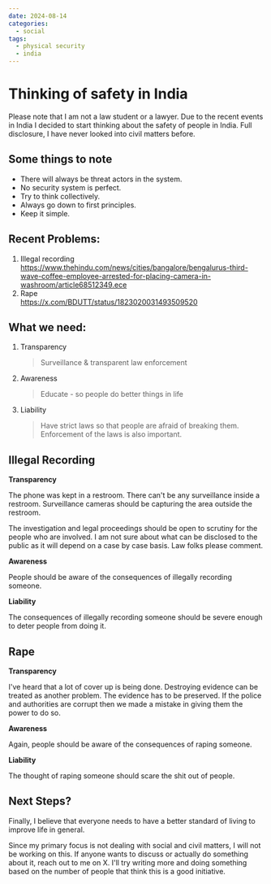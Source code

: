 ```yaml
---
date: 2024-08-14
categories:
  - social
tags:
  - physical security
  - india
---
```


# Thinking of safety in India

Please note that I am not a law student or a lawyer. Due to the recent events in
India I decided to start thinking about the safety of people in India. Full
disclosure, I have never looked into civil matters before.

## Some things to note

* There will always be threat actors in the system.
* No security system is perfect.
* Try to think collectively.
* Always go down to first principles.
* Keep it simple.

## Recent Problems:

1. Illegal recording  
    <https://www.thehindu.com/news/cities/bangalore/bengalurus-third-wave-coffee-employee-arrested-for-placing-camera-in-washroom/article68512349.ece>
1. Rape  
    <https://x.com/BDUTT/status/1823020031493509520>

## What we need:

1.  Transparency  
    > Surveillance & transparent law enforcement
1.  Awareness  
    > Educate - so people do better things in life
1.  Liability  
    > Have strict laws so that people are afraid of breaking them. Enforcement of
    the laws is also important.

## Illegal Recording

**Transparency**

The phone was kept in a restroom. There can't be any surveillance inside a
restroom.
Surveillance cameras should be capturing the area outside the restroom.

The investigation and legal proceedings should be open to scrutiny for the
people who are involved. I am not sure about what can be disclosed to the public
as it will depend on a case by case basis. Law folks please comment.

**Awareness**

People should be aware of the consequences of illegally recording someone.

**Liability**

The consequences of illegally recording someone should be severe enough to deter
people from doing it.


## Rape

**Transparency**

I've heard that a lot of cover up is being done.
Destroying evidence can be treated as another problem.
The evidence has to be preserved. If the police and authorities are corrupt then
we made a mistake in giving them the power to do so.

**Awareness**

Again, people should be aware of the consequences of raping someone.

**Liability**

The thought of raping someone should scare the shit out of people.

## Next Steps?

Finally, I believe that everyone needs to have a better standard of living to
improve life in general.

Since my primary focus is not dealing with social and civil matters, I will not
be working on this. If anyone wants to discuss or actually do something about
it, reach out to me on X. I'll try writing more and doing something based on the
number of people that think this is a good initiative.
